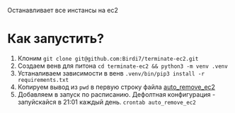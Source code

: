 Останавливает все инстансы на ec2

# Как запустить?
1. Клоним 
`git clone git@github.com:Birdi7/terminate-ec2.git`
2. Создаем венв для питона `cd terminate-ec2 && python3 -m venv .venv`
3. Устаналиваем зависимости в венв `.venv/bin/pip3 install -r requirements.txt`
4. Копируем вывод из `pwd` в первую строку файла [auto_remove_ec2](auto_remove_ec2)
5. Добавляем в запуск по расписанию. Дефолтная конфигурация - запуйскайся в 21:01 каждый день.
   `crontab auto_remove_ec2`
